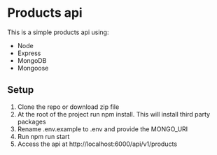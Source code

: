 # Products api

This is a simple products api using:

- Node
- Express
- MongoDB
- Mongoose

## Setup

1. Clone the repo or download zip file
2. At the root of the project run npm install. This will install third party packages
3. Rename .env.example to .env and provide the MONGO_URI
4. Run npm run start
5. Access the api at http://localhost:6000/api/v1/products
